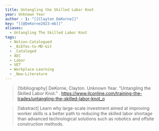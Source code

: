 ```yaml
---
title: Untangling the Skilled Labor Knot
year: Unknown Year
author - 1: "[[Clayton DeKorne]]"
key: "[[@DeKorne2023-mb]]"
aliases:
  - Untangling The Skilled Labor Knot
tags:
  - Notion-Catalogued
  - _BibTex-to-MD-Git
  - _Cataloged
  - AEC
  - Labor
  - VET
  - Workplace-Learning
  - _New-Literature
---
```


> [!bibliography]
> DeKorne, Clayton. Unknown Year. “Untangling the Skilled Labor Knot.” . https://www.jlconline.com/training-the-trades/untangling-the-skilled-labor-knot_o

> [!abstract]
> Learn why large-scale investment aimed at improving worker skills is a better path to reducing the skilled labor shortage than advanced technological solutions such as robotics and offsite construction methods.